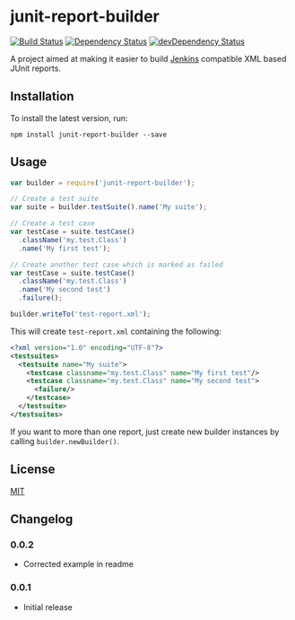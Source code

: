 junit-report-builder
====================

[![Build Status](https://travis-ci.org/davidparsson/junit-report-builder.svg?branch=master)](https://travis-ci.org/davidparsson/junit-report-builder)
[![Dependency Status](https://david-dm.org/davidparsson/junit-report-builder.svg)](https://david-dm.org/davidparsson/junit-report-builder)
[![devDependency Status](https://david-dm.org/davidparsson/junit-report-builder/dev-status.svg)](https://david-dm.org/davidparsson/junit-report-builder#info=devDependencies)

A project aimed at making it easier to build [Jenkins](http://jenkins-ci.org/) compatible XML based JUnit reports.

Installation
------------

To install the latest version, run:

    npm install junit-report-builder --save

Usage
-----

```JavaScript
var builder = require('junit-report-builder');

// Create a test suite
var suite = builder.testSuite().name('My suite');

// Create a test case
var testCase = suite.testCase()
  .className('my.test.Class')
  .name('My first test');

// Create another test case which is marked as failed
var testCase = suite.testCase()
  .className('my.test.Class')
  .name('My second test')
  .failure();

builder.writeTo('test-report.xml');
```

This will create `test-report.xml` containing the following:

```XML
<?xml version="1.0" encoding="UTF-8"?>
<testsuites>
  <testsuite name="My suite">
    <testcase classname="my.test.Class" name="My first test"/>
    <testcase classname="my.test.Class" name="My second test">
      <failure/>
    </testcase>
  </testsuite>
</testsuites>
```

If you want to more than one report, just create new builder
instances by calling `builder.newBuilder()`.

License
-------

[MIT](LICENSE)

Changelog
---------

### 0.0.2
- Corrected example in readme

### 0.0.1
- Initial release
